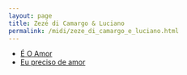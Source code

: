 ```yaml
---
layout: page
title: Zezé di Camargo & Luciano
permalink: /midi/zeze_di_camargo_e_luciano.html
---
```


* [É O Amor](http://srv.victor3d.com.br/midi/eoamor.mid)
* [Eu preciso de amor](http://srv.victor3d.com.br/midi/Eu_preciso_de_amor.mid)